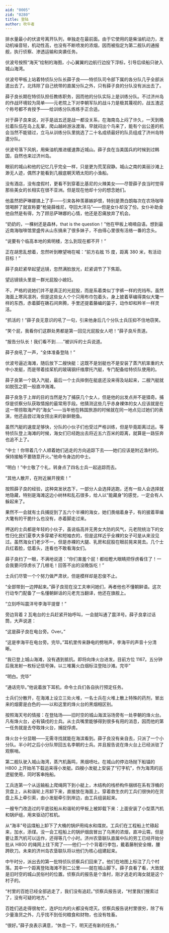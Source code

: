 ```yaml
---
aid: "0005"
zid: "0280"
title: 登陆
author: 吹牛者
---
```


排水量最小的伏波号离开队列，单独走在最前面。由于它使用的是柴油机动力，发动机噪音轻，机动性高，也没有不断喷发的浓烟，因而被指定为第二舰队的通报舰，执行侦察、渗透运输和突袭任务。

伏波号按照“海天”绘制的海图，小心翼翼的边航行边投下浮标，引导后续船只驶入城山海湾。

伏波号甲板上站着特侦队分队长薛子良——特侦队司令部下属的各分队几乎全部派遣出去了。北炜除了自己统带的直属分队之外，只有薛子良的分队没有派出去了。

薛子良长期在特侦队担任教练职务，因而他的分队实际上是训练分队。不过济州岛的作战环境较为简单——元老院上下对李朝军队的战斗力是极其蔑视的，战五渣这个称号都不肯授予——给训练分队练练手正合适。

对于薛子良来说，对手是战五还是战一都没关系，在海南岛上闷了许久，一天到晚拉着队伍在岛上乱窜，爬山越岭游泳渡海，早就闷出个鸟来了，能有个出公差的机会当然不能错过，立马从训练分队里挑选了二十名成绩最好的队员组成了济州岛特遣分队。

伏波号落下风帆，用柴油机推进缓速靠近城山。薛子良在当美国兵的时候到过韩国，自然也来过济州岛。

眼前的城山和他的记忆几乎完全一样，只是更为荒芜寂静。城山之南的美丽沙滩上渺无人迹，偶然才能看到几艘底朝天晒太阳的小渔船。

没有酒店，没有度假村，更看不到穿着比基尼的火辣美女——尽管薛子良当时觉得那些美女的长相实在很不亚洲。但是现在他却十分的想念她们。

他虽然把萨琳娜搞上了手——引来各种羡慕嫉妒恨，特别是萧白朗每次在农场咖啡馆喝醉了就宣称要“枪毙薛维尼，夺回大洋马”——但是女仆却没了份。女仆补助金他自然是有得，为了顾忌萨琳娜的心情，他还是忍痛放弃了机会。

“奶奶的，一棵树还是森林，that is the question！”他在甲板上喃喃自语。想到最近南海咖啡馆里盛传从山东搞来了很多妹子，不由得心里很有活络一番的念头。

“说要有个临高本地的紫明楼，怎么到现在都不开！”

正在胡思乱想着，忽然听到瞭望哨在喊：“前方右舷 15 度，距离 380 米，有活动目标！”

薛子良赶紧举起望远镜，忽然满脸放光，赶紧调节了下焦距。

望远镜镜头里是一群光屁股小媳妇。

不，严格的说她们并不是真正的光屁股，而是系着类似丁字裤一样的兜裆布。虽然海面上寒风凛冽，但是这些女人个个只用布巾包着头，身上披着草编得类似大氅一样的东西，赤着脚在礁石间奔腾，手里还提着藤编的篓子，动作却和羚羊一样灵活。

“抓活的！”薛子良无意识的吼了一句，引来他身后几个分队士兵压抑不住地窃笑。

“笑个屁，我看你们这群处男都是第一回见光屁股女人吧！”薛子良斥责道。

“报告分队长！我们看不到……”被训斥的士兵说道。

薛子良吼了一声，“全体准备登陆！”

伏波号逼近海滩，随后放下二艘快艇：这既不是划艇也不是安装了蒸汽机笨重的大中小发艇，而是带着挂桨机的玻璃钢纤维摩托汽艇，专门配备给特侦队使用的。

薛子良第一个跳入汽艇，最后一个士兵摔倒在艇底还没来得及站起来，二艘汽艇就如脱弦之箭一般直冲海滩。

薛子良急于上岸的目的当然是为了捕获几个女人，但是他的出发点并不是猎奇。捕俘是侦察分队获取情报的最常用手段。他猜测这些几乎赤身裸体的女人应该就是在这一带捞取海产的“海女”——当年他在韩国旅游的时候就在同一地点见过她们的表演，他还品尝过海女捞出来的新鲜鲍鱼。

虽然汽艇的速度足够快，分队的小伙子们也受过严格训练，但是毕竟距离过远。等特侦队登上海滩的时候，海女们已经跑出去将近五六百米的距离，就算是一路狂奔也追不上了。

“中士！你带着几个人顺着她们逃走的方向追踪下去——她们应该是附近渔村的。保持接触不要随意开火。”他命令身边的中士。

“明白！”中士敬了个礼，转身点了四名士兵一起追踪而去。

“其他人散开，在附近展开搜索！”

按照薛子良的经验，这种突发状态下，一部分人会选择逃跑，还有一些人会选择就地隐藏，特别是海滩这边小树林和乱石很多，给人以“能藏身”的感觉，一定会有人躲起来了。

果然不一会就有士兵捕捉到了五六个半裸的海女，她们畏缩着身子，有的披着草编大氅有的干脆什么也没有，赤着脚走过来。

押送的士兵都是年轻的小伙子，虽说临高并无男女大防的风气，元老院统治下的女性归化民们夏季大多穿裙子和短袖衣的，但是这样近乎全裸的女子可是从来没见过。虽然海女们老少不一，但是赤裸的大腿、乳房和屁股在眼前晃来晃去。几个士兵红着脸，低着头，连看也不敢看海女们。

薛子良扫了一眼，不满地说道：“你们害羞个屁！都给瞪大眼睛把俘虏看住了！一会我要问俘虏长了几根毛！回答不出的没晚饭吃！”

士兵们尽管一个个努力做严肃状，但是模样却是忍俊不止。

“全部带到一边押起来。”薛子良现在没工夫审问她们，再者他也不懂朝鲜语。这次行动专门配备了一名懂朝鲜话的元老充当翻译，他还在旗舰上。

“立刻呼叫震洋号李海平提督！”

旁边背着 2 瓦电台的士兵赶紧开始呼叫，一会就叫通了震洋号。薛子良拿过话筒，大声说道：

“这是薛子良在电台旁。Over。”

“这是李海平在电台旁。完毕。”耳机里传来静电的劈啪声，李海平的声音十分清晰。

“我已登上城山海滩，没有遇到抵抗。即将向烽火台进发。目前方位 1167。五分钟后我发射一枚标记信号弹。以三堆篝火白烟标注登陆沙滩。完毕”

“明白。完毕”

“通话完毕。”他说着放下耳机，命令士兵们各自执行预定任务。

士兵们分散开，在海滩上设立三处火堆，一名士兵在火堆上散上特殊的药剂，冒出来的烟雾是白色的——以和这里的烽火台的黑烟相区别。

按照海天号的情报：在登陆场——旧时空的城山海滨浴场旁有一处李朝的烽火台。凡有烽火台，必有镇戍的士兵。从士兵嘴里能够得到很多有用的消息，因而他的第一任务就是去夺取烽火台，捕捉俘虏。

烽火台十分显眼——无需寻找就能在海滨看到。薛子良没有亲自去，只派了一个小分队。半小时之后小分队带回五名李朝的士兵。并且报告说在烽火台上已经派驻了观察哨。

第二舰队驶入城山海湾，蒸汽机轰鸣，黑烟喷吐。在城山的停泊场抛下船锚的 H800 上开始吊下载运来得小发艇。四艘小发艇上安装了“打字机”，作为海湾的巡逻艇使用，同时客串拖船。

工兵连第一个从运输船上爬绳网下到小艇上，木结构的栈桥构件捆绑在系有浮桶的货盘上，从和谐轮上吊卸下来，直接放在海面上。穿着救生衣的工兵们很快的在货盘上系上牵引索，由小发艇牵引到岸边，由工兵组装起来。

一艘专门改造过的平底驳船从和谐轮的甲板上被卸载下来：上面安装了小型蒸汽机和锅炉组，用来驱动打桩机。

从“海丰”号运煤船上卸下了大桶的锅炉用纯水和煤炭。工兵们在工程船上忙碌起来，加水，添煤。没一会工程船上的锅炉烟囱冒出了乌黑的浓烟，直冲云霄。但是要让蒸汽机可以运作，还得等几个小时。济州农垦联队直属中队的劳工已经开始分批从 H800 的绳网上往下爬了——他们一个个背着行李包，戴着藤制安全帽，腰跨砍刀。未来的济州岛农垦联队将以他们为核心组建起来。

中午时分，派出去的第一批特侦队侦察兵们回来了。他们在地图上标注了几个村落。其中一个距离登陆海滩不到二公里——就在城山脚下。薛子良看了看，大致就是旧时空的城山民俗村的位置。侦察兵的报告是个渔村，刚才逃走的海女就是这个村子的。

“村里的百姓已经全部逃走了，我们没有追赶。”侦察兵报告说，“村里我们搜索过了，没有可疑的地方。”

百姓们逃走得很匆忙，连炉灶内的火都没有熄灭。侦察兵报告说村里很穷，除了有少量渔货之外，几乎找不到任何粮食和财物，也没有牲畜。

“很好。”薛子良表示满意，“休息一下，明天还有新的任务。”
